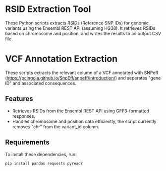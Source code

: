 # RSID Extraction Tool
These Python scripts extracts RSIDs (Reference SNP IDs) for genomic variants using the Ensembl REST API (assuming HG38). It retrieves RSIDs based on chromosome and position, and writes the results to an output CSV file.

# VCF Annotation Extraction
These scripts extracts the relevant column of a VCF annotated with SNPeff (https://pcingola.github.io/SnpEff/snpeff/introduction/) and seperates "gene ID" and associated consequences.

## Features
- Retrieves RSIDs from the Ensembl REST API using GFF3-formatted responses.
- Handles chromosome and position data efficiently, the script currently removes "chr" from the variant_id column.

## Requirements
To install these dependencies, run:
```bash
pip install pandas requests pyreadr 
```
